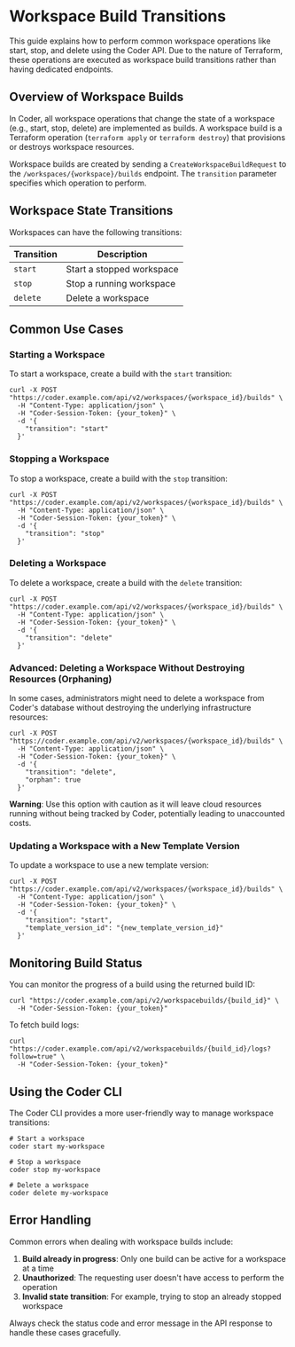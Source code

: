 # Workspace Build Transitions

This guide explains how to perform common workspace operations like start, stop, and delete using the Coder API. Due to the nature of Terraform, these operations are executed as workspace build transitions rather than having dedicated endpoints.

## Overview of Workspace Builds

In Coder, all workspace operations that change the state of a workspace (e.g., start, stop, delete) are implemented as builds. A workspace build is a Terraform operation (`terraform apply` or `terraform destroy`) that provisions or destroys workspace resources.

Workspace builds are created by sending a `CreateWorkspaceBuildRequest` to the `/workspaces/{workspace}/builds` endpoint. The `transition` parameter specifies which operation to perform.

## Workspace State Transitions

Workspaces can have the following transitions:

| Transition | Description |
|------------|-------------|
| `start`    | Start a stopped workspace |
| `stop`     | Stop a running workspace |
| `delete`   | Delete a workspace |

## Common Use Cases

### Starting a Workspace

To start a workspace, create a build with the `start` transition:

```shell
curl -X POST "https://coder.example.com/api/v2/workspaces/{workspace_id}/builds" \
  -H "Content-Type: application/json" \
  -H "Coder-Session-Token: {your_token}" \
  -d '{
    "transition": "start"
  }'
```

### Stopping a Workspace

To stop a workspace, create a build with the `stop` transition:

```shell
curl -X POST "https://coder.example.com/api/v2/workspaces/{workspace_id}/builds" \
  -H "Content-Type: application/json" \
  -H "Coder-Session-Token: {your_token}" \
  -d '{
    "transition": "stop"
  }'
```

### Deleting a Workspace

To delete a workspace, create a build with the `delete` transition:

```shell
curl -X POST "https://coder.example.com/api/v2/workspaces/{workspace_id}/builds" \
  -H "Content-Type: application/json" \
  -H "Coder-Session-Token: {your_token}" \
  -d '{
    "transition": "delete"
  }'
```

### Advanced: Deleting a Workspace Without Destroying Resources (Orphaning)

In some cases, administrators might need to delete a workspace from Coder's database without destroying the underlying infrastructure resources:

```shell
curl -X POST "https://coder.example.com/api/v2/workspaces/{workspace_id}/builds" \
  -H "Content-Type: application/json" \
  -H "Coder-Session-Token: {your_token}" \
  -d '{
    "transition": "delete",
    "orphan": true
  }'
```

**Warning**: Use this option with caution as it will leave cloud resources running without being tracked by Coder, potentially leading to unaccounted costs.

### Updating a Workspace with a New Template Version

To update a workspace to use a new template version:

```shell
curl -X POST "https://coder.example.com/api/v2/workspaces/{workspace_id}/builds" \
  -H "Content-Type: application/json" \
  -H "Coder-Session-Token: {your_token}" \
  -d '{
    "transition": "start",
    "template_version_id": "{new_template_version_id}"
  }'
```

## Monitoring Build Status

You can monitor the progress of a build using the returned build ID:

```shell
curl "https://coder.example.com/api/v2/workspacebuilds/{build_id}" \
  -H "Coder-Session-Token: {your_token}"
```

To fetch build logs:

```shell
curl "https://coder.example.com/api/v2/workspacebuilds/{build_id}/logs?follow=true" \
  -H "Coder-Session-Token: {your_token}"
```

## Using the Coder CLI

The Coder CLI provides a more user-friendly way to manage workspace transitions:

```shell
# Start a workspace
coder start my-workspace

# Stop a workspace
coder stop my-workspace

# Delete a workspace
coder delete my-workspace
```

## Error Handling

Common errors when dealing with workspace builds include:

1. **Build already in progress**: Only one build can be active for a workspace at a time
2. **Unauthorized**: The requesting user doesn't have access to perform the operation
3. **Invalid state transition**: For example, trying to stop an already stopped workspace

Always check the status code and error message in the API response to handle these cases gracefully.